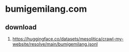 # bumigemilang.com

## download

1. https://huggingface.co/datasets/mesolitica/crawl-my-website/resolve/main/bumigemilang.jsonl